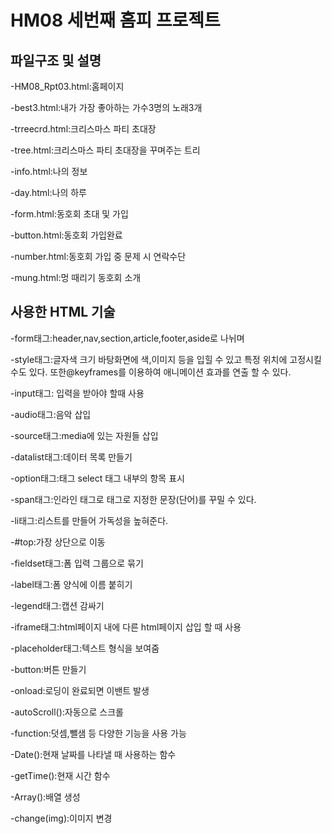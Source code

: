 # HM08 세번째 홈피 프로젝트
## 파일구조 및 설명 
  -HM08_Rpt03.html:홈페이지
  
  -best3.html:내가 가장 좋아하는 가수3명의 노래3개
  
  -trreecrd.html:크리스마스 파티 초대장
  
 -tree.html:크리스마스 파티 초대장을 꾸며주는 트리
 
 -info.html:나의 정보
 
 -day.html:나의 하루
 
 -form.html:동호회 초대 및 가입
 
 -button.html:동호회 가입완료
 
 -number.html:동호회 가입 중 문제 시 연락수단
 
 -mung.html:멍 때리기 동호회 소개
 
## 사용한 HTML 기술
 -form태그:header,nav,section,article,footer,aside로 나뉘며 
  
 -style태그:글자색 크기 바탕화면에 색,이미지 등을 입힐 수 있고 특정 위치에 고정시킬 수도 있다. 또한@keyframes를 이용하여 애니메이션 효과를 연출 할 수 있다.
 
 -input태그: 입력을 받아야 할때 사용
 
 -audio태그:음악 삽입
 
 -source태그:media에 있는 자원들 삽입
 
 -datalist태그:데이터 목록 만들기
 
 -option태그:태그 select 태그 내부의 항목 표시
 
 -span태그:인라인 태그로 <span>태그로 지정한 문장(단어)를 꾸밀 수 있다.
  
 -li태그:리스트를 만들어 가독성을 높혀준다.
  
 -#top:가장 상단으로 이동
  
 -fieldset태그:폼 입력 그룹으로 묶기
  
 -label태그:폼 양식에 이름 붙히기
  
 -legend태그:캡션 감싸기
  
 -iframe태그:html페이지 내에 다른 html페이지 삽입 할 때 사용
  
 -placeholder태그:텍스트 형식을 보여줌
  
 -button:버튼 만들기
  
  -onload:로딩이 완료되면 이밴트 발생
  
  -autoScroll():자동으로 스크롤
  
  -function:덧셈,뺄샘 등 다양한 기능을 사용 가능
  
  -Date():현재 날짜를 나타낼 때 사용하는 함수
  
  -getTime():현재 시간 함수
  
  -Array():배열 생성
  
  -change(img):이미지 변경
  
  
  
